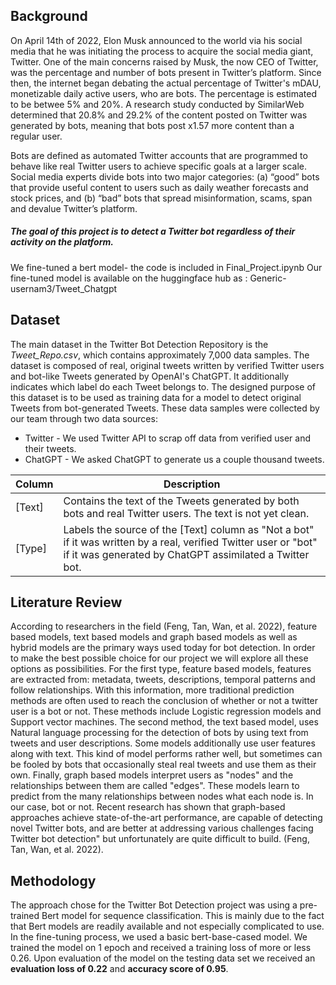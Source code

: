 ## Background
On April 14th of 2022, Elon Musk announced to the world via his social media that he was initiating the process to acquire the social media giant, Twitter. One of the main concerns raised by Musk, the now CEO of Twitter, was the percentage and number of bots present in Twitter’s platform. Since then, the internet began debating the actual percentage of Twitter's mDAU, monetizable daily active users, who are bots. The percentage is estimated to be betwee 5% and 20%. A research study conducted by SimilarWeb determined that 20.8% and 29.2% of the content posted on Twitter was generated by bots, meaning that bots post x1.57 more content than a regular user.

Bots are defined as automated Twitter accounts that are programmed to behave like real Twitter users to achieve specific goals at a larger scale. Social media experts divide bots into two major categories: (a) “good” bots that provide useful content to users such as daily weather forecasts and stock prices, and (b) “bad” bots that spread misinformation, scams, span and devalue Twitter’s platform. 

##### The goal of this project is to detect a Twitter bot regardless of their activity on the platform. 

We fine-tuned a bert model- the code is included in Final_Project.ipynb
Our fine-tuned model is available on the huggingface hub as : Generic-usernam3/Tweet_Chatgpt

## Dataset
The main dataset in the Twitter Bot Detection Repository is the *Tweet_Repo.csv*, which contains approximately 7,000 data samples. The dataset is composed of real, original tweets written by verified Twitter users and bot-like Tweets generated by OpenAI's ChatGPT. It additionally indicates which label do each Tweet belongs to. The designed purpose of this dataset is to be used as training data for a model to detect original Tweets from bot-generated Tweets. These data samples were collected by our team through two data sources:
- Twitter - We used Twitter API to scrap off data from verified user and their tweets.
- ChatGPT - We asked ChatGPT to generate us a couple thousand tweets.

| Column | Description                                                                                                                                                                 |
|-------------|-----------------------------------------------------------------------------------------------------------------------------------------------------------------------------|
| [Text]      | Contains the text of the Tweets generated by both bots and real Twitter users. The text is not yet clean.                                                                   |
| [Type]      | Labels the source of the [Text] column as "Not a bot" if it was written by a real, verified Twitter user or "bot" if it was generated by ChatGPT assimilated a Twitter bot. |
## Literature Review
According to researchers in the field (Feng, Tan, Wan, et al. 2022), feature based models, text based models and graph based models as well as hybrid models are the primary ways used today for bot detection. In order to make the best possible choice for our project we will explore all these options as possibilities. For the first type, feature based models, features are extracted from: metadata, tweets, descriptions, temporal patterns and follow relationships. With this information, more traditional prediction methods are often used to reach the conclusion of whether or not a twitter user is a bot or not. These methods include Logistic regression models and Support vector machines. The second method, the text based model, uses Natural language processing for the detection of bots by using text from tweets and user descriptions. Some models additionally use user features along with text.  This kind of model performs rather well, but sometimes can be fooled by bots that occasionally steal real tweets and use them as their own. Finally, graph based models interpret users as "nodes" and the relationships between them are called "edges". These models  learn to predict from the many relationships between nodes what each node is. In our case, bot or not. Recent research has shown that graph-based approaches achieve state-of-the-art performance, are capable of detecting novel Twitter bots, and are better at addressing various challenges facing Twitter bot detection" but unfortunately are quite difficult to build. (Feng, Tan, Wan, et al. 2022). 

## Methodology
The approach chose for the Twitter Bot Detection project was using a pre-trained Bert model for sequence classification. This is mainly due to the fact that Bert models are readily available and not especially complicated to use. In the fine-tuning process, we used a basic bert-base-cased model. We trained the model on 1 epoch and received a training loss of more or less  0.26. Upon evaluation of the model on the testing data set we received an **evaluation loss of 0.22** and **accuracy score of 0.95**.


